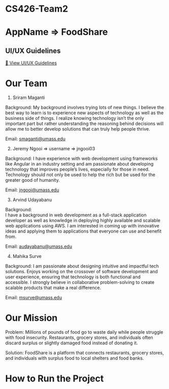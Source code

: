 # CS426-Team2

# AppName => FoodShare

## UI/UX Guidelines  
[📄 View UI/UX Guidelines](UX_DESIGN_STYLE_GUIDELINES.md)  

# Our Team

1) Sriram Maganti

Background:
My background involves trying lots of new things. I believe the best way to learn is to experience new aspects of technology as well as the business side of things. I realize knowing technology isn’t the only important part but rather understanding the reasoning behind decisions will allow me to better develop solutions that can truly help people thrive.

Email: smaganti@umass.edu 

2) Jeremy Ngooi => username => jngooi03

Background:
I have experience with web development using frameworks like Angular in an industry setting and am passionate about developing technology that improves people’s lives, especially for those in need. Technology should not only be used to help the rich but be used for the greater good of humanity.

Email: jngooi@umass.edu 

3) Arvind Udayabanu

Background:  
I have a background in web development as a full-stack application developer as well as knowledge in deploying highly available and scalable web applications using AWS. I am interested in coming up with innovative ideas and applying them to applications that everyone can use and benefit from.

Email: audayabanu@umass.edu 


4) Mahika Surve

Background:
I am passionate about designing intuitive and impactful tech solutions. Enjoys working on the crossover of software development and user experience, ensuring that technology is both functional and accessible. I strongly believe in collaborative problem-solving to create scalable products that make a real difference.

Email: msurve@umass.edu  


# Our Mission

Problem:
Millions of pounds of food go to waste daily while people struggle with food insecurity. Restaurants, grocery stores, and individuals often discard surplus or slightly damaged food instead of donating it.

Solution:
FoodShare is a platform that connects restaurants, grocery stores, and individuals with surplus food to local shelters and food banks.

# How to Run the Project 



